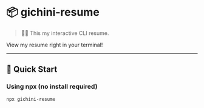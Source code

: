 # 📦 gichini-resume

> 🧑‍💻 This my interactive CLI resume.

View my resume right in your terminal!

---

## 🚀 Quick Start

### Using npx (no install required)

```bash
npx gichini-resume